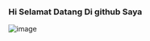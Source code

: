 ### Hi Selamat Datang Di github Saya

![image](https://gt-pyephoto-api.onrender.com/gusti?text=Gusti)

